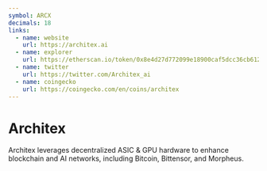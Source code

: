 ```yaml
---
symbol: ARCX
decimals: 18
links:
  - name: website
    url: https://architex.ai
  - name: explorer
    url: https://etherscan.io/token/0x8e4d27d772099e18900caf5dcc36cb612dcee886
  - name: twitter
    url: https://twitter.com/Architex_ai
  - name: coingecko
    url: https://coingecko.com/en/coins/architex
---
```


# Architex

Architex leverages decentralized ASIC & GPU hardware to enhance blockchain and AI networks, including Bitcoin, Bittensor, and Morpheus.
